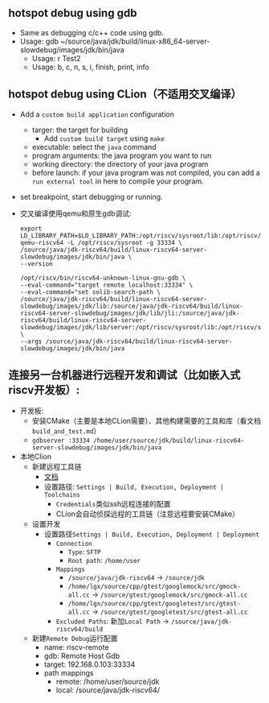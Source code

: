 ## hotspot debug using gdb
- Same as debugging c/c++ code using gdb.
- Usage: gdb ~/source/java/jdk/build/linux-x86_64-server-slowdebug/images/jdk/bin/java
	- Usage: r Test2
	- Usage: b, c, n, s, i, finish, print, info

## hotspot debug using CLion（不适用交叉编译）
- Add a `custom build application` configuration
	- targer: the target for building
		- Add `custom build target` using `make`
	- executable: select the `java` command
	- program arguments: the java program you want to run
	- working directory: the directory of your java program
	- before launch: if your java program was not compiled, you can add a `run external tool` in here to compile your program.
- set breakpoint, start debugging or running.


- 交叉编译使用qemu和原生gdb调试:
  ```
  export LD_LIBRARY_PATH=$LD_LIBRARY_PATH:/opt/riscv/sysroot/lib:/opt/riscv/sysroot/usr/lib
  qemu-riscv64 -L /opt/riscv/sysroot -g 33334 \
  /source/java/jdk-riscv64/build/linux-riscv64-server-slowdebug/images/jdk/bin/java \
  --version

  /opt/riscv/bin/riscv64-unknown-linux-gnu-gdb \
  --eval-command="target remote localhost:33334" \
  --eval-command="set solib-search-path \
  /source/java/jdk-riscv64/build/linux-riscv64-server-slowdebug/images/jdk/lib:/source/java/jdk-riscv64/build/linux-riscv64-server-slowdebug/images/jdk/lib/jli:/source/java/jdk-riscv64/build/linux-riscv64-server-slowdebug/images/jdk/lib/server:/opt/riscv/sysroot/lib:/opt/riscv/sysroot/usr/lib" \
  --args /source/java/jdk-riscv64/build/linux-riscv64-server-slowdebug/images/jdk/bin/java
  ```

## 连接另一台机器进行远程**开发**和调试（比如嵌入式riscv开发板）: 
- 开发板:
  - 安装CMake（主要是本地CLion需要）、其他构建需要的工具和库（看文档`build_and_test.md`）
  - `gdbserver :33334 /home/user/source/jdk/build/linux-riscv64-server-slowdebug/images/jdk/bin/java`
- 本地Clion
  - 新建远程工具链
    - [文档](https://www.jetbrains.com/help/clion/remote-projects-support.html)
	- 设置路径: `Settings | Build, Execution, Deployment | Toolchains`
	  - `Credentials`类似ssh远程连接的配置
	  - CLion会自动侦探远程的工具链（注意远程要安装CMake）
  - 设置开发
    - 设置路径`Settings | Build, Execution, Deployment | Deployment`
	  - `Connection`
	    - `Type`: `SFTP`
		- `Root path`: `/home/user`
	  - `Mappings`
	    - `/source/java/jdk-riscv64` -> `/source/jdk`
		- `/home/lgx/source/cpp/gtest/googlemock/src/gmock-all.cc` -> `/source/gtest/googlemock/src/gmock-all.cc`
		- `/home/lgx/source/cpp/gtest/googletest/src/gtest-all.cc` -> `/source/gtest/googletest/src/gtest-all.cc`
	  - `Excluded Paths`: 新加`Local Path` -> `/source/java/jdk-riscv64/build`
  - 新建`Remote Debug`运行配置
    - name: riscv-remote
    - gdb: Remote Host Gdb
    - target: 192.168.0.103:33334
    - path mappings
      - remote: /home/user/source/jdk
      - local: /source/java/jdk-riscv64/
